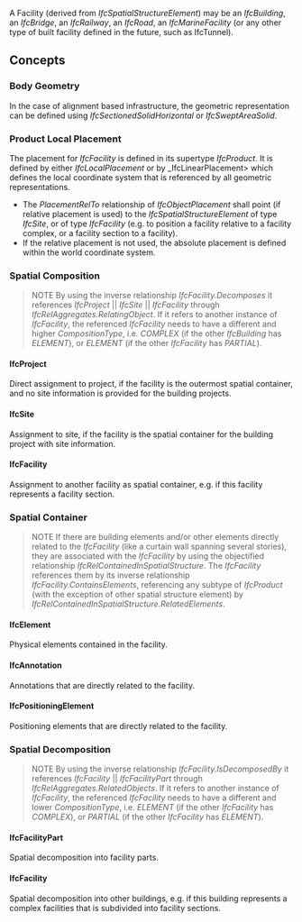 A Facility (derived from _IfcSpatialStructureElement_) may be an _IfcBuilding_, an _IfcBridge_, an _IfcRailway_, an _IfcRoad_, an _IfcMarineFacility_ (or any other type of built facility defined in the future, such as IfcTunnel).

<!-- end of short definition -->


## Concepts

### Body Geometry

In the case of alignment based infrastructure, the geometric representation can be defined using _IfcSectionedSolidHorizontal_ or _IfcSweptAreaSolid_.

### Product Local Placement

The placement for _IfcFacility_ is defined in its supertype _IfcProduct_. It is defined by either _IfcLocalPlacement_ or by _IfcLinearPlacement> which defines the local coordinate system that is referenced by all geometric representations.

* The _PlacementRelTo_ relationship of _IfcObjectPlacement_ shall point (if relative placement is used) to the _IfcSpatialStructureElement_ of type _IfcSite_, or of type _IfcFacility_ (e.g. to position a facility relative to a facility complex, or a facility section to a facility).
* If the relative placement is not used, the absolute placement is defined within the world coordinate system.

### Spatial Composition

> NOTE By using the inverse relationship _IfcFacility.Decomposes_ it references _IfcProject_ || _IfcSite_ || _IfcFacility_ through _IfcRelAggregates.RelatingObject_. If it refers to another instance of _IfcFacility_, the referenced _IfcFacility_ needs to have a different and higher _CompositionType_, i.e. _COMPLEX_ (if the other _IfcBuilding_ has _ELEMENT_), or _ELEMENT_ (if the other _IfcFacility_ has _PARTIAL_).

#### IfcProject

Direct assignment to project, if the facility is the outermost spatial container, and no site information is provided for the building projects.

#### IfcSite

Assignment to site, if the facility is the spatial container for the building project with site information.

#### IfcFacility

Assignment to another facility as spatial container, e.g. if this facility represents a facility section.

### Spatial Container

> NOTE If there are building elements and/or other elements directly related to the _IfcFacility_ (like a curtain wall spanning several stories), they are associated with the _IfcFacility_ by using the objectified relationship _IfcRelContainedInSpatialStructure_. The _IfcFacility_ references them by its inverse relationship _IfcFacility.ContainsElements_, referencing any subtype of _IfcProduct_ (with the exception of other spatial structure element) by _IfcRelContainedInSpatialStructure.RelatedElements_.

#### IfcElement

Physical elements contained in the facility.

#### IfcAnnotation

Annotations that are directly related to the facility.

#### IfcPositioningElement

Positioning elements that are directly related to the facility.

### Spatial Decomposition

> NOTE By using the inverse relationship _IfcFacility.IsDecomposedBy_ it references _IfcFacility_ || _IfcFacilityPart_ through _IfcRelAggregates.RelatedObjects_. If it refers to another instance of _IfcFacility_, the referenced _IfcFacility_ needs to have a different and lower _CompositionType_, i.e. _ELEMENT_ (if the other _IfcFacility_ has _COMPLEX_), or _PARTIAL_ (if the other _IfcFacility_ has _ELEMENT_).

#### IfcFacilityPart

Spatial decomposition into facility parts.

#### IfcFacility

Spatial decomposition into other buildings, e.g. if this building represents a complex facilities that is subdivided into facility sections.

